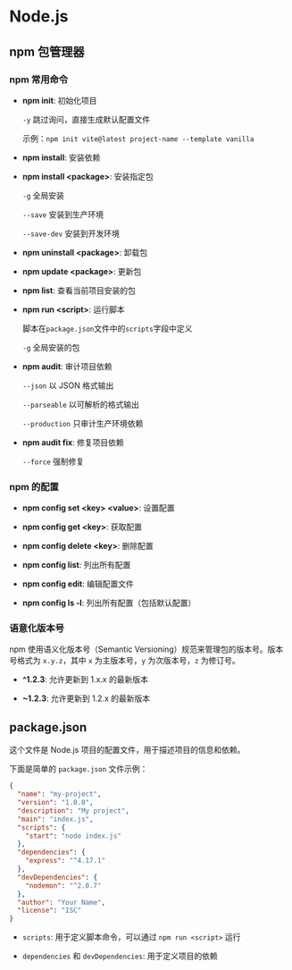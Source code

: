 # Node.js

## npm 包管理器

### npm 常用命令

- **npm init**: 初始化项目

  `-y` 跳过询问，直接生成默认配置文件

  示例：`npm init vite@latest project-name --template vanilla`

- **npm install**: 安装依赖

- **npm install \<package\>**: 安装指定包

  `-g` 全局安装

  `--save` 安装到生产环境

  `--save-dev` 安装到开发环境

- **npm uninstall \<package\>**: 卸载包

- **npm update \<package\>**: 更新包

- **npm list**: 查看当前项目安装的包

- **npm run \<script\>**: 运行脚本

  脚本在`package.json`文件中的`scripts`字段中定义

  `-g` 全局安装的包

- **npm audit**: 审计项目依赖

  `--json` 以 JSON 格式输出

  `--parseable` 以可解析的格式输出

  `--production` 只审计生产环境依赖

- **npm audit fix**: 修复项目依赖

  `--force` 强制修复

### npm 的配置

- **npm config set \<key\> \<value\>**: 设置配置

- **npm config get \<key\>**: 获取配置

- **npm config delete \<key\>**: 删除配置

- **npm config list**: 列出所有配置

- **npm config edit**: 编辑配置文件

- **npm config ls -l**: 列出所有配置（包括默认配置）

### 语意化版本号

npm 使用语义化版本号（Semantic Versioning）规范来管理包的版本号。版本号格式为 `x.y.z`，其中 `x` 为主版本号，`y` 为次版本号，`z` 为修订号。

- **^1.2.3**: 允许更新到 1.x.x 的最新版本

- **~1.2.3**: 允许更新到 1.2.x 的最新版本

## package.json

这个文件是 Node.js 项目的配置文件，用于描述项目的信息和依赖。

下面是简单的 `package.json` 文件示例：

```json
{
  "name": "my-project",
  "version": "1.0.0",
  "description": "My project",
  "main": "index.js",
  "scripts": {
    "start": "node index.js"
  },
  "dependencies": {
    "express": "^4.17.1"
  },
  "devDependencies": {
    "nodemon": "^2.0.7"
  },
  "author": "Your Name",
  "license": "ISC"
}
```

- `scripts`: 用于定义脚本命令，可以通过 `npm run <script>` 运行

- `dependencies` 和 `devDependencies`: 用于定义项目的依赖
